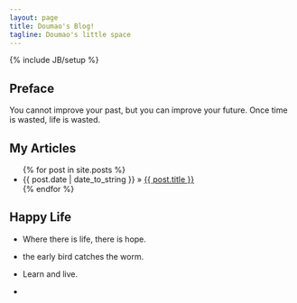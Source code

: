 ```yaml
---
layout: page
title: Doumao's Blog!
tagline: Doumao's little space
---
```

{% include JB/setup %}

## Preface

You cannot improve your past, but you can improve your future. Once time is wasted, life is wasted.

## My Articles

<ul class="posts">
  {% for post in site.posts %}
    <li><span>{{ post.date | date_to_string }}</span> &raquo; <a href="{{ BASE_PATH }}{{ post.url }}">{{ post.title }}</a></li>
  {% endfor %}
</ul>

## Happy Life

 - Where there is life, there is hope. 
 - the early bird catches the worm.
 - Learn and live.







 - 

